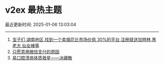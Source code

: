 # v2ex 最热主题

最近更新时间: 2025-01-06 13:03:04

--- 
1. [宝子们,湖南地区,找到一个卖烟花比市场价低 30%的平台,注册就送加特林,黑老大,仙女棒等](https://www.v2ex.com/t/1102771) 
2. [只愿意用微信支付的原因](https://www.v2ex.com/t/1102773) 
3. [易口腔溃疡体质救星——冰硼散](https://www.v2ex.com/t/1102775) 
